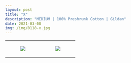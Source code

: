 ```yaml
---
layout: post
title: "X"
description: "MEDIUM | 100% Preshrunk Cotton | Gildan"
date: 2021-03-08
img: /img/0118-x.jpg
---
```




<table style="width:100%;"><tr><td style="vertical-align:top;">
      <figure class="tmblr-full" data-orig-height="2048" data-orig-width="1365" data-orig-src="https://concertshirts.netlify.app/shirts/0118/0118-01.jpg"><img src="https://64.media.tumblr.com/c8c9e241f87dd2886909441baa13a976/522ed86565e56dee-59/s540x810/3f388f83a2cc66b61db6f6aa3cde26733308a9d6.jpg" data-orig-height="2048" data-orig-width="1365" data-orig-src="https://concertshirts.netlify.app/shirts/0118/0118-01.jpg"/></figure></td>
    <td style="vertical-align:top;">
      <figure class="tmblr-full" data-orig-height="2048" data-orig-width="1365" data-orig-src="https://concertshirts.netlify.app/shirts/0118/0118-02.jpg"><img src="https://64.media.tumblr.com/a6cbf1bcb97bae8e77f1be6ceca92438/522ed86565e56dee-6c/s540x810/8b7a9470ff798bff6aa9b227dd1e12541c5aee3a.jpg" data-orig-height="2048" data-orig-width="1365" data-orig-src="https://concertshirts.netlify.app/shirts/0118/0118-02.jpg"/></figure></td>
  </tr></table>
